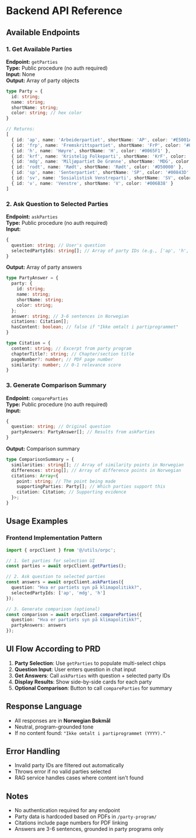 # Backend API Reference

## Available Endpoints

### 1. Get Available Parties

**Endpoint:** `getParties`  
**Type:** Public procedure (no auth required)  
**Input:** None  
**Output:** Array of party objects

```typescript
type Party = {
  id: string;
  name: string;
  shortName: string;
  color: string; // hex color
}

// Returns:
[
  { id: 'ap', name: 'Arbeiderpartiet', shortName: 'AP', color: '#E5001A' },
  { id: 'frp', name: 'Fremskrittspartiet', shortName: 'FrP', color: '#003C7F' },
  { id: 'h', name: 'Høyre', shortName: 'H', color: '#0065F1' },
  { id: 'krf', name: 'Kristelig Folkeparti', shortName: 'KrF', color: '#F9C835' },
  { id: 'mdg', name: 'Miljøpartiet De Grønne', shortName: 'MDG', color: '#4B9F44' },
  { id: 'rodt', name: 'Rødt', shortName: 'Rødt', color: '#D50000' },
  { id: 'sp', name: 'Senterpartiet', shortName: 'SP', color: '#00843D' },
  { id: 'sv', name: 'Sosialistisk Venstreparti', shortName: 'SV', color: '#C4002C' },
  { id: 'v', name: 'Venstre', shortName: 'V', color: '#006B38' }
]
```

### 2. Ask Question to Selected Parties

**Endpoint:** `askParties`  
**Type:** Public procedure (no auth required)  
**Input:** 
```typescript
{
  question: string; // User's question
  selectedPartyIds: string[]; // Array of party IDs (e.g., ['ap', 'h', 'sv'])
}
```

**Output:** Array of party answers
```typescript
type PartyAnswer = {
  party: {
    id: string;
    name: string;
    shortName: string;
    color: string;
  };
  answer: string; // 3-6 sentences in Norwegian
  citations: Citation[];
  hasContent: boolean; // false if "Ikke omtalt i partiprogrammet"
}

type Citation = {
  content: string; // Excerpt from party program
  chapterTitle?: string; // Chapter/section title
  pageNumber?: number; // PDF page number
  similarity: number; // 0-1 relevance score
}
```

### 3. Generate Comparison Summary

**Endpoint:** `compareParties`  
**Type:** Public procedure (no auth required)  
**Input:**
```typescript
{
  question: string; // Original question
  partyAnswers: PartyAnswer[]; // Results from askParties
}
```

**Output:** Comparison summary
```typescript
type ComparisonSummary = {
  similarities: string[]; // Array of similarity points in Norwegian
  differences: string[]; // Array of difference points in Norwegian
  citations: Array<{
    point: string; // The point being made
    supportingParties: Party[]; // Which parties support this
    citation: Citation; // Supporting evidence
  }>;
}
```

## Usage Examples

### Frontend Implementation Pattern

```typescript
import { orpcClient } from '@/utils/orpc';

// 1. Get parties for selection UI
const parties = await orpcClient.getParties();

// 2. Ask question to selected parties
const answers = await orpcClient.askParties({
  question: "Hva er partiets syn på klimapolitikk?",
  selectedPartyIds: ['ap', 'mdg', 'h']
});

// 3. Generate comparison (optional)
const comparison = await orpcClient.compareParties({
  question: "Hva er partiets syn på klimapolitikk?", 
  partyAnswers: answers
});
```

## UI Flow According to PRD

1. **Party Selection**: Use `getParties` to populate multi-select chips
2. **Question Input**: User enters question in chat input
3. **Get Answers**: Call `askParties` with question + selected party IDs  
4. **Display Results**: Show side-by-side cards for each party
5. **Optional Comparison**: Button to call `compareParties` for summary

## Response Language

- All responses are in **Norwegian Bokmål**
- Neutral, program-grounded tone
- If no content found: `"Ikke omtalt i partiprogrammet (YYYY)."`

## Error Handling

- Invalid party IDs are filtered out automatically
- Throws error if no valid parties selected
- RAG service handles cases where content isn't found

## Notes

- No authentication required for any endpoint
- Party data is hardcoded based on PDFs in `/party-program/`
- Citations include page numbers for PDF linking
- Answers are 3-6 sentences, grounded in party programs only